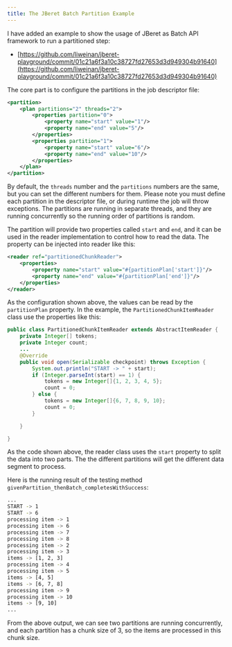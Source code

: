 ```yaml
---
title: The JBeret Batch Partition Example
---
```


I have added an example to show the usage of JBeret as Batch API framework to run a partitioned step:

- [https://github.com/liweinan/jberet-playground/commit/01c21a6f3a10c38727fd27653d3d949304b91640](https://github.com/liweinan/jberet-playground/commit/01c21a6f3a10c38727fd27653d3d949304b91640)

The core part is to configure the partitions in the job descriptor file:

```xml
<partition>
    <plan partitions="2" threads="2">
        <properties partition="0">
            <property name="start" value="1"/>
            <property name="end" value="5"/>
        </properties>
        <properties partition="1">
            <property name="start" value="6"/>
            <property name="end" value="10"/>
        </properties>
    </plan>
</partition>
```

By default, the `threads` number and the `partitions` numbers are the same, but you can set the different numbers for them. Please note you must define each partition in the descriptor file, or during runtime the job will throw exceptions. The partitions are running in separate threads, and they are running concurrently so the running order of partitions is random.

The partition will provide two properties called `start` and `end`, and it can be used in the reader implementation to control how to read the data. The property can be injected into reader like this:

```xml
<reader ref="partitionedChunkReader">
    <properties>
        <property name="start" value="#{partitionPlan['start']}"/>
        <property name="end" value="#{partitionPlan['end']}"/>
    </properties>
</reader>
```

As the configuration shown above, the values can be read by the `partitionPlan` property. In the example, the `PartitionedChunkItemReader` class use the properties like this:

```java
public class PartitionedChunkItemReader extends AbstractItemReader {
    private Integer[] tokens;
    private Integer count;
    ...
    @Override
    public void open(Serializable checkpoint) throws Exception {
        System.out.println("START -> " + start);
        if (Integer.parseInt(start) == 1) {
            tokens = new Integer[]{1, 2, 3, 4, 5};
            count = 0;
        } else {
            tokens = new Integer[]{6, 7, 8, 9, 10};
            count = 0;
        }

    }

}
```

As the code shown above, the reader class uses the `start` property to split the data into two parts. The the different partitions will get the different data segment to process.

Here is the running result of the testing method `givenPartition_thenBatch_completesWithSuccess`:

```bash
...
START -> 1
START -> 6
processing item -> 1
processing item -> 6
processing item -> 7
processing item -> 8
processing item -> 2
processing item -> 3
items -> [1, 2, 3]
processing item -> 4
processing item -> 5
items -> [4, 5]
items -> [6, 7, 8]
processing item -> 9
processing item -> 10
items -> [9, 10]
...
```

From the above output, we can see two partitions are running concurrently, and each partition has a chunk size of 3, so the items are processed in this chunk size.   



